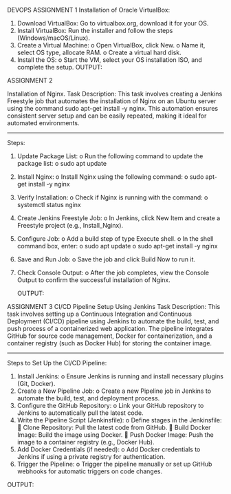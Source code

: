 DEVOPS
ASSIGNMENT 1
Installation of Oracle VirtualBox:
1.	Download VirtualBox: 
 Go to virtualbox.org, download it for your OS.
2.	Install VirtualBox: 
 Run the installer and follow the steps (Windows/macOS/Linux).
3.	Create a Virtual Machine:
o	Open VirtualBox, click New.
o	Name it, select OS type, allocate RAM.
o	Create a virtual hard disk.
4.	Install the OS:
o	Start the VM, select your OS installation ISO, and complete the setup.
OUTPUT:
 


 












ASSIGNMENT 2

Installation of Nginx.
Task Description:
This task involves creating a Jenkins Freestyle job that automates the installation of Nginx on an Ubuntu server using the command sudo apt-get install -y nginx. This automation ensures consistent server setup and can be easily repeated, making it ideal for automated environments.
________________________________________
Steps:
1.	Update Package List:
o	Run the following command to update the package list: 
o	sudo apt update
2.	Install Nginx:
o	Install Nginx using the following command: 
o	sudo apt-get install -y nginx
3.	Verify Installation:
o	Check if Nginx is running with the command: 
o	systemctl status nginx
4.	Create Jenkins Freestyle Job:
o	In Jenkins, click New Item and create a Freestyle project (e.g., Install_Nginx).
5.	Configure Job:
o	Add a build step of type Execute shell.
o	In the shell command box, enter: 
o	sudo apt update
o	sudo apt-get install -y nginx
6.	Save and Run Job:
o	Save the job and click Build Now to run it.

7.	Check Console Output:
o	After the job completes, view the Console Output to confirm the successful installation of Nginx.

      OUTPUT:

        










ASSIGNMENT  3
CI/CD Pipeline Setup Using Jenkins
Task Description:
This task involves setting up a Continuous Integration and Continuous Deployment (CI/CD) pipeline using Jenkins to automate the build, test, and push process of a containerized web application. The pipeline integrates GitHub for source code management, Docker for containerization, and a container registry (such as Docker Hub) for storing the container image.
________________________________________
Steps to Set Up the CI/CD Pipeline:
1.	Install Jenkins:
o	Ensure Jenkins is running and install necessary plugins (Git, Docker).
2.	Create a New Pipeline Job:
o	Create a new Pipeline job in Jenkins to automate the build, test, and deployment process.
3.	Configure the GitHub Repository:
o	Link your GitHub repository to Jenkins to automatically pull the latest code.
4.	Write the Pipeline Script (Jenkinsfile):
o	Define stages in the Jenkinsfile: 
	Clone Repository: Pull the latest code from GitHub.
	Build Docker Image: Build the image using Docker.
	Push Docker Image: Push the image to a container registry (e.g., Docker Hub).
5.	Add Docker Credentials (if needed):
o	Add Docker credentials to Jenkins if using a private registry for authentication.
6.	Trigger the Pipeline:
o	Trigger the pipeline manually or set up GitHub webhooks for automatic triggers on code changes.

 OUTPUT:
        



